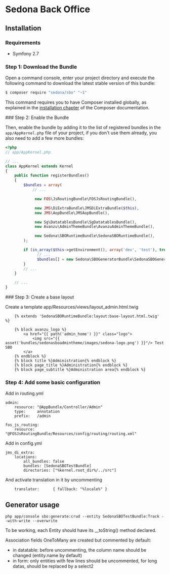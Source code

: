 Sedona Back Office
==================

Installation
------------

### Requirements

 - Symfony 2.7


### Step 1: Download the Bundle

Open a command console, enter your project directory and execute the
following command to download the latest stable version of this bundle:

```bash
$ composer require "sedona/sbo" "~1"
```

This command requires you to have Composer installed globally, as explained
in the [installation chapter](https://getcomposer.org/doc/00-intro.md)
of the Composer documentation.

### Step 2: Enable the Bundle

Then, enable the bundle by adding it to the list of registered bundles
in the `app/AppKernel.php` file of your project, if you don't use them
already, you also need to add a few more bundles:

```php
<?php
// app/AppKernel.php

// ...
class AppKernel extends Kernel
{
    public function registerBundles()
    {
        $bundles = array(
            // ...

             new FOS\JsRoutingBundle\FOSJsRoutingBundle(),

             new JMS\DiExtraBundle\JMSDiExtraBundle($this),
             new JMS\AopBundle\JMSAopBundle(),

             new Sg\DatatablesBundle\SgDatatablesBundle(),
             new Avanzu\AdminThemeBundle\AvanzuAdminThemeBundle(),

             new Sedona\SBORuntimeBundle\SedonaSBORuntimeBundle(),
        );

        if (in_array($this->getEnvironment(), array('dev', 'test'), true)) {
              // ...
              $bundles[] = new Sedona\SBOGeneratorBundle\SedonaSBOGeneratorBundle();
        }
        // ...
    }

    // ...
}
```

### Step 3: Create a base layout

Create a template app/Resources/views/layout_admin.html.twig

```
    {% extends 'SedonaSBORuntimeBundle:layout:base-layout.html.twig' %}
    
    {% block avanzu_logo %}
        <a href="{{ path('admin_home') }}" class="logo">
            <img src="{{ asset('bundles/sedonasboadmintheme/images/sedona-logo.png') }}"/> Test SBO
        </a>
    {% endblock %}
    {% block title %}Administration{% endblock %}    
    {% block page_title %}Administration{% endblock %}    
    {% block page_subtitle %}Administration area{% endblock %}
```

### Step 4: Add some basic configuration

Add in routing.yml

    admin:
        resource: "@AppBundle/Controller/Admin"
        type:     annotation
        prefix:   /admin

    fos_js_routing:
        resource: "@FOSJsRoutingBundle/Resources/config/routing/routing.xml"


Add in config.yml

    jms_di_extra:
        locations:
            all_bundles: false
            bundles: [SedonaSBOTestBundle]
            directories: ["%kernel.root_dir%/../src"]


And activate translation in it by uncommenting
            
        translator:      { fallback: "%locale%" }
        

Generator usage
---------------

    php app/console sbo:generate:crud --entity SedonaSBOTestBundle:Track --with-write --overwrite
    
To be working, each Entity should have its __toString() method declared.

Association fields OneToMany are created but commented by default:

* in datatable: before uncommenting, the column name should be changed (entity.name by default)
* in form: only entities with few lines should be uncommented, for long datas, should be replaced by a select2



